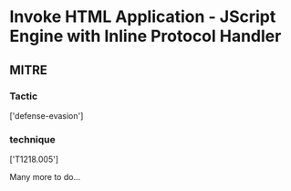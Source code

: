 # Invoke HTML Application - JScript Engine with Inline Protocol Handler

## MITRE

### Tactic
['defense-evasion']

### technique
['T1218.005']

Many more to do...
